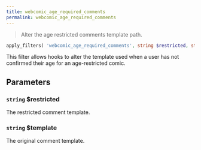 ```yaml
---
title: webcomic_age_required_comments
permalink: webcomic_age_required_comments
---
```


> Alter the age restricted comments template path.

```php
apply_filters( 'webcomic_age_required_comments', string $restricted, string $template )
```

This filter allows hooks to alter the template used when a user has not
confirmed their age for an age-restricted comic.

## Parameters

### `string` $restricted
The restricted comment template.

### `string` $template
The original comment template.
